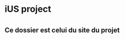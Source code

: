 <h1>iUS project<h1>
<h2>Ce dossier est celui du site du projet <a href="https://ius-project.herokuapp.com>iUS</a></h2>
